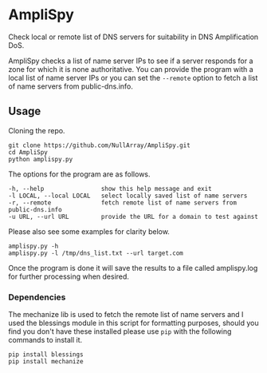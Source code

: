 # AmpliSpy
Check local or remote list of DNS servers for suitability in DNS Amplification DoS.

AmpliSpy checks a list of name server IPs to see if a server responds for a zone for which it is none authoritative. You can provide the program with a local list of name server IPs or you can set the `--remote` option to fetch a list of name servers from public-dns.info.

## Usage

Cloning the repo.

```
git clone https://github.com/NullArray/AmpliSpy.git
cd AmpliSpy
python amplispy.py
```
The options for the program are as follows.

```
-h, --help                show this help message and exit
-l LOCAL, --local LOCAL   select locally saved list of name servers
-r, --remote              fetch remote list of name servers from public-dns.info
-u URL, --url URL         provide the URL for a domain to test against
```

Please also see some examples for clarity below.

```
amplispy.py -h
amplispy.py -l /tmp/dns_list.txt --url target.com 
```

Once the program is done it will save the results to a file called amplispy.log for further processing when desired.

### Dependencies

The mechanize lib is used to fetch the remote list of name servers and I used the blessings module in this script for formatting purposes, should you find you don't have these installed please use `pip` with the following commands to install it.

```
pip install blessings
pip install mechanize
```
